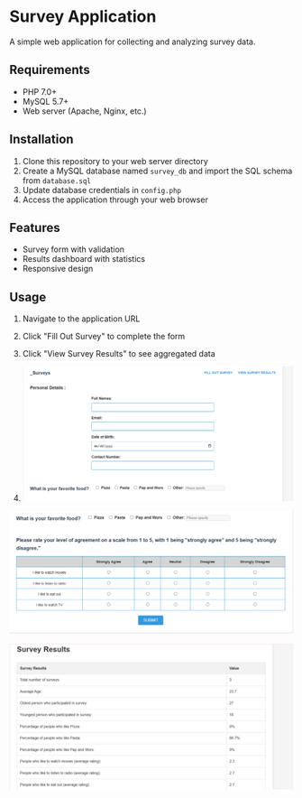 #  Survey Application

A simple web application for collecting and analyzing survey data.

## Requirements

- PHP 7.0+
- MySQL 5.7+
- Web server (Apache, Nginx, etc.)

## Installation

1. Clone this repository to your web server directory
2. Create a MySQL database named `survey_db` and import the SQL schema from `database.sql`
3. Update database credentials in `config.php`
4. Access the application through your web browser

## Features

- Survey form with validation
- Results dashboard with statistics
- Responsive design

## Usage

1. Navigate to the application URL
2. Click "Fill Out Survey" to complete the form
3. Click "View Survey Results" to see aggregated data




4. ![image alt](https://github.com/BenCityzen/mySurvey/blob/4815e487f76c8c9443236887d02d5b0b072ba4d7/Screenshot%202025-06-03%20115312.png)

![image alt](https://github.com/BenCityzen/mySurvey/blob/50f7d3b41a80fbd6d9e6a59234d77c81ad4d2d91/Screenshot%202025-06-03%20115331.png)

![image alt](https://github.com/BenCityzen/mySurvey/blob/1a4a2689ab706d0ce7385d4a429a9912f418225c/Screenshot%202025-06-03%20115428.png)
